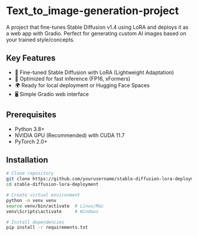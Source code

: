 # Text_to_image-generation-project

A project that fine-tunes Stable Diffusion v1.4 using LoRA and deploys it as a web app with Gradio. Perfect for generating custom AI images based on your trained style/concepts.

## Key Features
- 🎨 Fine-tuned Stable Diffusion with LoRA (Lightweight Adaptation)
- 🚀 Optimized for fast inference (FP16, xFormers)
- 🌍 Ready for local deployment or Hugging Face Spaces
- 🖥️ Simple Gradio web interface

## Prerequisites
- Python 3.8+
- NVIDIA GPU (Recommended) with CUDA 11.7
- PyTorch 2.0+

## Installation
```bash
# Clone repository
git clone https://github.com/yourusername/stable-diffusion-lora-deployment.git
cd stable-diffusion-lora-deployment

# Create virtual environment
python -m venv venv
source venv/bin/activate  # Linux/Mac
venv\Scripts\activate     # Windows

# Install dependencies
pip install -r requirements.txt
